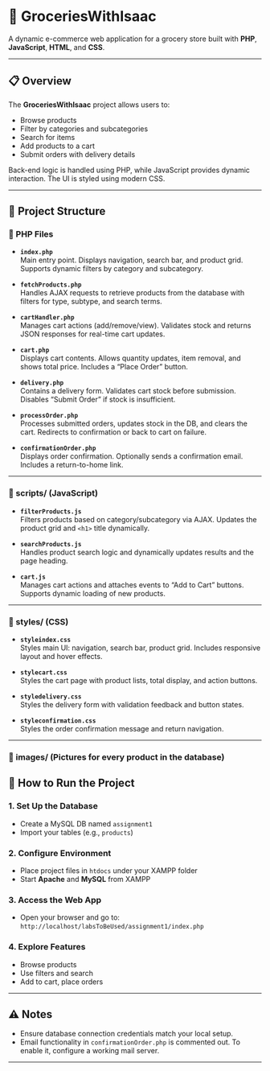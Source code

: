 # 🛒 GroceriesWithIsaac

A dynamic e-commerce web application for a grocery store built with **PHP**, **JavaScript**, **HTML**, and **CSS**.

---

## 📋 Overview

The **GroceriesWithIsaac** project allows users to:

- Browse products
- Filter by categories and subcategories
- Search for items
- Add products to a cart
- Submit orders with delivery details

Back-end logic is handled using PHP, while JavaScript provides dynamic interaction. The UI is styled using modern CSS.

---

## 📁 Project Structure

### 📂 PHP Files

- **`index.php`**  
  Main entry point. Displays navigation, search bar, and product grid. Supports dynamic filters by category and subcategory.

- **`fetchProducts.php`**  
  Handles AJAX requests to retrieve products from the database with filters for type, subtype, and search terms.

- **`cartHandler.php`**  
  Manages cart actions (add/remove/view). Validates stock and returns JSON responses for real-time cart updates.

- **`cart.php`**  
  Displays cart contents. Allows quantity updates, item removal, and shows total price. Includes a “Place Order” button.

- **`delivery.php`**  
  Contains a delivery form. Validates cart stock before submission. Disables “Submit Order” if stock is insufficient.

- **`processOrder.php`**  
  Processes submitted orders, updates stock in the DB, and clears the cart. Redirects to confirmation or back to cart on failure.

- **`confirmationOrder.php`**  
  Displays order confirmation. Optionally sends a confirmation email. Includes a return-to-home link.

---

### 📂 scripts/ (JavaScript)

- **`filterProducts.js`**  
  Filters products based on category/subcategory via AJAX. Updates the product grid and `<h1>` title dynamically.

- **`searchProducts.js`**  
  Handles product search logic and dynamically updates results and the page heading.

- **`cart.js`**  
  Manages cart actions and attaches events to “Add to Cart” buttons. Supports dynamic loading of new products.

---

### 📂 styles/ (CSS)

- **`styleindex.css`**  
  Styles main UI: navigation, search bar, product grid. Includes responsive layout and hover effects.

- **`stylecart.css`**  
  Styles the cart page with product lists, total display, and action buttons.

- **`styledelivery.css`**  
  Styles the delivery form with validation feedback and button states.

- **`styleconfirmation.css`**  
  Styles the order confirmation message and return navigation.

---

### 📂 images/ (Pictures for every product in the database)

## 🚀 How to Run the Project

### 1. Set Up the Database

- Create a MySQL DB named `assignment1`
- Import your tables (e.g., `products`)

### 2. Configure Environment

- Place project files in `htdocs` under your XAMPP folder
- Start **Apache** and **MySQL** from XAMPP

### 3. Access the Web App

- Open your browser and go to:  
  `http://localhost/labsToBeUsed/assignment1/index.php`

### 4. Explore Features

- Browse products
- Use filters and search
- Add to cart, place orders

---

## ⚠️ Notes

- Ensure database connection credentials match your local setup.
- Email functionality in `confirmationOrder.php` is commented out. To enable it, configure a working mail server.

---
